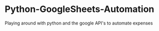 # Python-GoogleSheets-Automation
Playing around with python and the google API's to automate expenses

